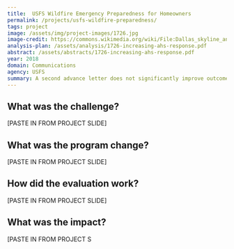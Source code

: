 ```yaml
---
title:  USFS Wildfire Emergency Preparedness for Homeowners
permalink: /projects/usfs-wildfire-preparedness/
tags: project  
image: /assets/img/project-images/1726.jpg  
image-credit: https://commons.wikimedia.org/wiki/File:Dallas_skyline_and_suburbs.jpg
analysis-plan: /assets/analysis/1726-increasing-ahs-response.pdf
abstract: /assets/abstracts/1726-increasing-ahs-response.pdf
year: 2018  
domain: Communications
agency: USFS
summary: A second advance letter does not significantly improve outcomes.
---
```

## What was the challenge?

[PASTE IN FROM PROJECT SLIDE]

## What was the program change?

[PASTE IN FROM PROJECT SLIDE]

## How did the evaluation work?

[PASTE IN FROM PROJECT SLIDE]

## What was the impact?

[PASTE IN FROM PROJECT S
